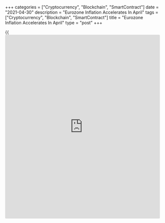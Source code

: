 +++
categories = ["Cryptocurrency", "Blockchain", "SmartContract"]
date = "2021-04-30"
description = "Eurozone Inflation Accelerates In April"
tags = ["Cryptocurrency", "Blockchain", "SmartContract"]
title = "Eurozone Inflation Accelerates In April"
type = "post"
+++

{{<iframe id="large-banner" src="https://www.bounty.group/#slide=21.0" width="100%" height="600" scrolling="no" style="border: 0px solid rgb(216, 221, 230); border-radius: 3px;">}}

Eurozone inflation accelerated in April on higher energy prices, flash
estimate from Eurostat showed on Friday.

Inflation rose to 1.6 percent in April, in line with expectations, from
1.3 percent in March. Final data is due on May 19.

On a monthly basis, the harmonized index of consumer prices gained 0.6
percent in April.

Core inflation that excludes energy, food, alcohol and tobacco, slowed
slightly to 0.8 percent from 0.9 percent in March. The rate was forecast
to rise to 1 percent.

Among components of HICP, food, alcohol and tobacco prices grew at a
slower pace of 0.7 percent and the growth in services cost eased to 0.9
percent from 1.3 percent.

Meanwhile, energy price inflation surged to 10.3 percent from 4.3
percent and non-energy industrial goods prices rose 0.5 percent,
following a 0.3 percent increase.

For comments and feedback [contact](https://www.playgroundfx.com/contact/): editorial@rtt[news](https://www.letsplayfx.com/blog/forex-news-website/).com

[Economic News][1]

 **What parts of the world are seeing the best (and worst) economic
performances lately? Click[here][2] to check out our [Econ Scorecard][2]
and find out! See up-to-the-moment [ranking](https://www.playgroundfx.com/blog/crypto-exchange-ranking/)s for the best and worst
performers in [GDP][3], [unemployment rate][4], [inflation][5] and much
more.**

   1. www.rtt[news](https://www.letsplayfx.com/blog/forex-news-website/).com/Content/EconomicNews.aspx
   2. www.rtt[news](https://www.letsplayfx.com/blog/forex-news-website/).com/economic-scorecard/world-rank/industrial-production/highest-performance.aspx
   3. www.rtt[news](https://www.letsplayfx.com/blog/forex-news-website/).com/economic-scorecard/world-rank/GDP/highest-performance.aspx
   4. www.rtt[news](https://www.letsplayfx.com/blog/forex-news-website/).com/economic-scorecard/world-rank/unemployment-rate/lowest-performance.aspx
   5. www.rtt[news](https://www.letsplayfx.com/blog/forex-news-website/).com/economic-scorecard/world-rank/CPI/highest-performance.aspx